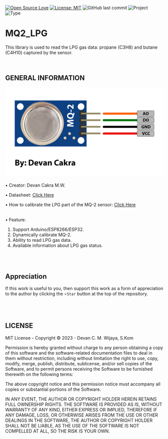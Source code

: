[![Open Source Love](https://badges.frapsoft.com/os/v1/open-source.svg?style=flat)](https://github.com/ellerbrock/open-source-badges/)
[![License: MIT](https://img.shields.io/badge/License-MIT-blue.svg?logo=github&color=%23F7DF1E)](https://opensource.org/licenses/MIT)
![GitHub last commit](https://img.shields.io/github/last-commit/cakraawijaya/MQ2_LPG?logo=Codeforces&logoColor=white&color=%23F7DF1E)
![Project](https://img.shields.io/badge/Project-Library-light.svg?style=flat&logo=arduino&logoColor=white&color=%23F7DF1E)
![Type](https://img.shields.io/badge/Type-Personal%20Experiment-light.svg?style=flat&logo=gitbook&logoColor=white&color=%23F7DF1E)

# MQ2_LPG
This library is used to read the LPG gas data: propane (C3H8) and butane (C4H10) captured by the sensor.

<br>

## GENERAL INFORMATION
<img src="extras/documentation/pinout/MQ2.jpg" alt="mq2-sensor-pinout"><br><br>
• Creator: Devan Cakra M.W.

• Datasheet: <a href="https://components101.com/sensors/mq2-gas-sensor">Click Here</a>

• How to calibrate the LPG part of the MQ-2 sensor: <a href="extras/articles/How To Calibration.md">Click Here</a><br><br>

• Feature:<br>
  1. Support Arduino/ESP8266/ESP32.<br>
  2. Dynamically calibrate MQ-2.<br>
  3. Ability to read LPG gas data.<br>
  4. Available information about LPG gas status.

<br><br>

## Appreciation
If this work is useful to you, then support this work as a form of appreciation to the author by clicking the ``` ⭐Star ``` button at the top of the repository.

<br><br>

## LICENSE
MIT License - Copyright © 2023 - Devan C. M. Wijaya, S.Kom

Permission is hereby granted without charge to any person obtaining a copy of this software and the software-related documentation files to deal in them without restriction, including without limitation the right to use, copy, modify, merge, publish, distribute, sublicense, and/or sell copies of the Software, and to permit persons receiving the Software to be furnished therewith on the following terms:

The above copyright notice and this permission notice must accompany all copies or substantial portions of the Software.

IN ANY EVENT, THE AUTHOR OR COPYRIGHT HOLDER HEREIN RETAINS FULL OWNERSHIP RIGHTS. THE SOFTWARE IS PROVIDED AS IS, WITHOUT WARRANTY OF ANY KIND, EITHER EXPRESS OR IMPLIED, THEREFORE IF ANY DAMAGE, LOSS, OR OTHERWISE ARISES FROM THE USE OR OTHER DEALINGS IN THE SOFTWARE, THE AUTHOR OR COPYRIGHT HOLDER SHALL NOT BE LIABLE, AS THE USE OF THE SOFTWARE IS NOT COMPELLED AT ALL, SO THE RISK IS YOUR OWN.
